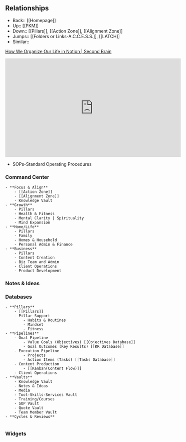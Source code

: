 
## Relationships 
- Back:: [[Homepage]]
- Up:: [[PKM]]
- Down:: [[Pillars]], [[Action Zone]], [[Alignment Zone]]
- Jumps:: [[Folders or Links-A.C.C.E.S.S.]], [[LATCH]]
- Similar:: 

[How We Organize Our Life in Notion | Second Brain](https://www.youtube.com/watch?v=vZr18_aOY6I)

<iframe width="560" height="315" src="https://www.youtube.com/embed/vZr18_aOY6I" title="YouTube video player" frameborder="0" allow="accelerometer; autoplay; clipboard-write; encrypted-media; gyroscope; picture-in-picture" allowfullscreen></iframe>

- SOPs-Standard Operating Procedures
### Command Center

```ad-kanban
- **Focus & Align**
	- [[Action Zone]]
	- [[Alignment Zone]]
	- Knowledge Vault
- **Growth**
	- Pillars
	- Health & Fitness
	- Mental Clarity | Spirituality
	- Mind Expansion
- **Home/Life**
	- Pillars
	- Family
	- Homes & Household
	- Personal Admin & Finance
- **Business**
	- Pillars
	- Content Creation
	- Biz Team and Admin
	- Client Operations
	- Product Development
```

### Notes & Ideas

### Databases

```ad-kanban
- **Pillars**
	- [[Pillars]]
	- Pillar Support
		- Habits & Routines
		- Mindset
		- Fitness
- **Pipelines**
	- Goal Pipeline
		- Value Goals (Objectives) [[Objectives Database]]
		- Goal Outcomes (Key Results) [[KR Database]]
	- Execution Pipeline
		- Projects
		- Action Items (Tasks) [[Tasks Database]]
	- Content Production
		- [[Kanban(Content Flow)]]
	- Client Operations
- **Vaults**
	- Knowledge Vault
	- Notes & Ideas
	- Media
	- Tool-Skills-Services Vault
	- Training/Courses
	- SOP Vault
	- Quote Vault
	- Team Member Vault
- **Cycles & Reviews**


```

### Widgets
